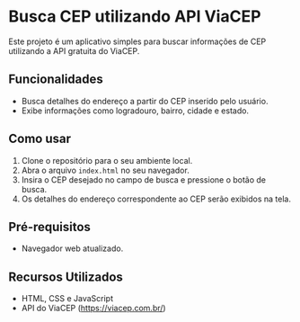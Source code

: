 # Busca CEP utilizando API ViaCEP

Este projeto é um aplicativo simples para buscar informações de CEP utilizando a API gratuita do ViaCEP.

## Funcionalidades

- Busca detalhes do endereço a partir do CEP inserido pelo usuário.
- Exibe informações como logradouro, bairro, cidade e estado.

## Como usar

1. Clone o repositório para o seu ambiente local.
2. Abra o arquivo `index.html` no seu navegador.
3. Insira o CEP desejado no campo de busca e pressione o botão de busca.
4. Os detalhes do endereço correspondente ao CEP serão exibidos na tela.

## Pré-requisitos

- Navegador web atualizado.

## Recursos Utilizados

- HTML, CSS e JavaScript
- API do ViaCEP (https://viacep.com.br/)
